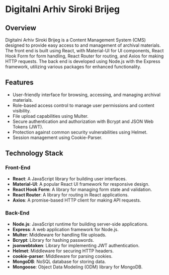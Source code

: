 # Digitalni Arhiv Siroki Brijeg

## Overview
Digitalni Arhiv Siroki Brijeg is a Content Management System (CMS) designed to provide easy access to and management of archival materials. The front end is built using React, with Material-UI for UI components, React Hook Form for form handling, React Router for routing, and Axios for making HTTP requests. The back end is developed using Node.js with the Express framework, utilizing various packages for enhanced functionality.

## Features
- User-friendly interface for browsing, accessing, and managing archival materials.
- Role-based access control to manage user permissions and content visibility.
- File upload capabilities using Multer.
- Secure authentication and authorization with Bcrypt and JSON Web Tokens (JWT).
- Protection against common security vulnerabilities using Helmet.
- Session management using Cookie-Parser.

## Technology Stack
### Front-End
- **React**: A JavaScript library for building user interfaces.
- **Material-UI**: A popular React UI framework for responsive design.
- **React Hook Form**: A library for managing form state and validation.
- **React Router**: A library for routing in React applications.
- **Axios**: A promise-based HTTP client for making API requests.

### Back-End
- **Node.js**: JavaScript runtime for building server-side applications.
- **Express**: A web application framework for Node.js.
- **Multer**: Middleware for handling file uploads.
- **Bcrypt**: Library for hashing passwords.
- **jsonwebtoken**: Library for implementing JWT authentication.
- **Helmet**: Middleware for securing HTTP headers.
- **cookie-parser**: Middleware for parsing cookies.
- **MongoDB**: NoSQL database for storing data.
- **Mongoose**: Object Data Modeling (ODM) library for MongoDB.
